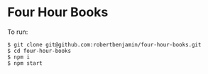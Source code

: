 # Four Hour Books

To run:

```
$ git clone git@github.com:robertbenjamin/four-hour-books.git
$ cd four-hour-books
$ npm i
$ npm start
```